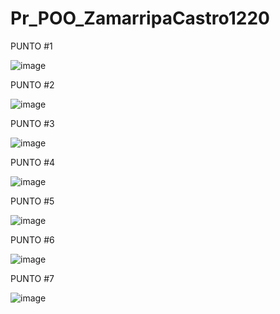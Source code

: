 # Pr_POO_ZamarripaCastro1220

PUNTO #1

![image](https://github.com/user-attachments/assets/dab4ea8b-d541-4dfc-b58e-3dc1a84d6721)


PUNTO #2

![image](https://github.com/user-attachments/assets/fbf22804-3cca-4c54-842f-c4d7a7d4ceb6)

PUNTO #3

![image](https://github.com/user-attachments/assets/45a3c95f-9eb8-4cdc-8dcb-6054849c328a)

PUNTO #4

![image](https://github.com/user-attachments/assets/16692a73-4c40-4ac6-acc2-92e04f73cdf7)

PUNTO #5

![image](https://github.com/user-attachments/assets/3d116002-a21a-498a-9e37-80e273297e31)

PUNTO #6

![image](https://github.com/user-attachments/assets/2a3a1f3f-d958-4a18-8af1-24e51f667926)

PUNTO #7

![image](https://github.com/user-attachments/assets/c8733dbd-8812-4b98-be95-e359240d2672)
